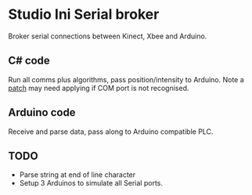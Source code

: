 # Studio Ini Serial broker

Broker serial connections between Kinect, Xbee and Arduino.

## C# code

Run all comms plus algorithms, pass position/intensity to Arduino. Note a [patch](https://www.microsoft.com/en-us/download/details.aspx?id=45105) may need applying if COM port is not recognised.

## Arduino code

Receive and parse data, pass along to Arduino compatible PLC.

## TODO

* Parse string at end of line character
* Setup 3 Arduinos to simulate all Serial ports.

